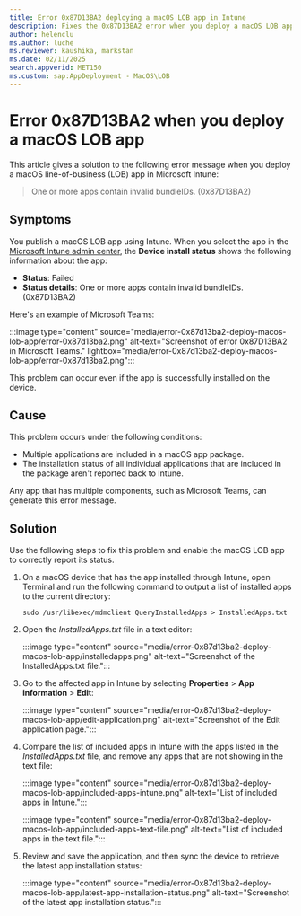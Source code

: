 ```yaml
---
title: Error 0x87D13BA2 deploying a macOS LOB app in Intune
description: Fixes the 0x87D13BA2 error when you deploy a macOS LOB app that contains multiple components in Microsoft Intune.
author: helenclu
ms.author: luche
ms.reviewer: kaushika, markstan
ms.date: 02/11/2025
search.appverid: MET150
ms.custom: sap:AppDeployment - MacOS\LOB
---
```

# Error 0x87D13BA2 when you deploy a macOS LOB app

This article gives a solution to the following error message when you deploy a macOS line-of-business (LOB) app in Microsoft Intune:

> One or more apps contain invalid bundleIDs. (0x87D13BA2)

## Symptoms

You publish a macOS LOB app using Intune. When you select the app in the [Microsoft Intune admin center](https://go.microsoft.com/fwlink/?linkid=2109431), the **Device install status** shows the following information about the app:

- **Status**: Failed
- **Status details**: One or more apps contain invalid bundleIDs. (0x87D13BA2)

Here's an example of Microsoft Teams:

:::image type="content" source="media/error-0x87d13ba2-deploy-macos-lob-app/error-0x87d13ba2.png" alt-text="Screenshot of error 0x87D13BA2 in Microsoft Teams." lightbox="media/error-0x87d13ba2-deploy-macos-lob-app/error-0x87d13ba2.png":::

This problem can occur even if the app is successfully installed on the device.

## Cause

This problem occurs under the following conditions:

- Multiple applications are included in a macOS app package.
- The installation status of all individual applications that are included in the package aren't reported back to Intune.

Any app that has multiple components, such as Microsoft Teams, can generate this error message.

## Solution

Use the following steps to fix this problem and enable the macOS LOB app to correctly report its status.

1. On a macOS device that has the app installed through Intune, open Terminal and run the following command to output a list of installed apps to the current directory:

   ```console
   sudo /usr/libexec/mdmclient QueryInstalledApps > InstalledApps.txt
   ```

2. Open the *InstalledApps.txt* file in a text editor:

   :::image type="content" source="media/error-0x87d13ba2-deploy-macos-lob-app/installedapps.png" alt-text="Screenshot of the InstalledApps.txt file.":::

3. Go to the affected app in Intune by selecting **Properties** > **App information** > **Edit**:

   :::image type="content" source="media/error-0x87d13ba2-deploy-macos-lob-app/edit-application.png" alt-text="Screenshot of the Edit application page.":::

4. Compare the list of included apps in Intune with the apps listed in the *InstalledApps.txt* file, and remove any apps that are not showing in the text file:

   :::image type="content" source="media/error-0x87d13ba2-deploy-macos-lob-app/included-apps-intune.png" alt-text="List of included apps in Intune.":::

   :::image type="content" source="media/error-0x87d13ba2-deploy-macos-lob-app/included-apps-text-file.png" alt-text="List of included apps in the text file.":::

5. Review and save the application, and then sync the device to retrieve the latest app installation status:

   :::image type="content" source="media/error-0x87d13ba2-deploy-macos-lob-app/latest-app-installation-status.png" alt-text="Screenshot of the latest app installation status.":::
